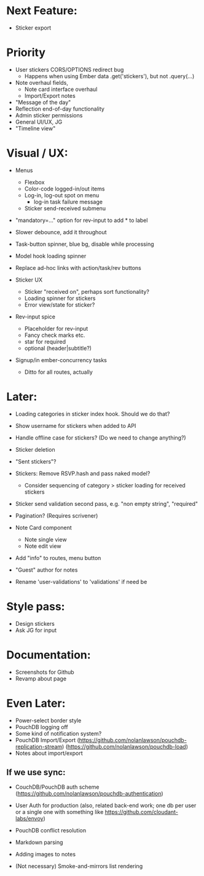 # Next Feature:
- Sticker export

# Priority
- User stickers CORS/OPTIONS redirect bug
  - Happens when using Ember data .get('stickers'), but not .query(...)
- Note overhaul fields,
  - Note card interface overhaul
  - Import/Export notes
- "Message of the day"
- Reflection end-of-day functionality
- Admin sticker permissions
- General UI/UX, JG
- "Timeline view"

# Visual / UX:
- Menus
  - Flexbox
  - Color-code logged-in/out items
  - Log-in, log-out spot on menu
    - log-in task failure message
  - Sticker send-received submenu

- "mandatory=..." option for rev-input to add * to label
- Slower debounce, add it throughout
- Task-button spinner, blue bg, disable while processing
- Model hook loading spinner
- Replace ad-hoc links with action/task/rev buttons

- Sticker UX
  - Sticker "received on", perhaps sort functionality?
  - Loading spinner for stickers
  - Error view/state for sticker?

- Rev-input spice
  - Placeholder for rev-input
  - Fancy check marks etc.
  - star for required
  - optional (header|subtitle?)

- Signup/in ember-concurrency tasks
  - Ditto for all routes, actually

# Later:
- Loading categories in sticker index hook. Should we do that?
- Show username for stickers when added to API

- Handle offline case for stickers? (Do we need to change anything?)
- Sticker deletion
- "Sent stickers"?

- Stickers: Remove RSVP.hash and pass naked model?
  - Consider sequencing of category > sticker loading for received stickers
- Sticker send validation second pass, e.g. "non empty string", "required"

- Pagination? (Requires scrivener)

- Note Card component
  - Note single view
  - Note edit view
- Add "info" to routes, menu button
- "Guest" author for notes
- Rename 'user-validations' to 'validations' if need be

# Style pass:
- Design stickers
- Ask JG for input

# Documentation:
- Screenshots for Github
- Revamp about page

# Even Later:
- Power-select border style
- PouchDB logging off
- Some kind of notification system?
- PouchDB Import/Export
    (https://github.com/nolanlawson/pouchdb-replication-stream)
    (https://github.com/nolanlawson/pouchdb-load)
- Notes about import/export

## If we use sync:
- CouchDB/PouchDB auth scheme
  (https://github.com/nolanlawson/pouchdb-authentication)
- User Auth for production
  (also, related back-end work; one db per user or a single one with something like https://github.com/cloudant-labs/envoy)
- PouchDB conflict resolution

- Markdown parsing
- Adding images to notes
- (Not necessary) Smoke-and-mirrors list rendering
